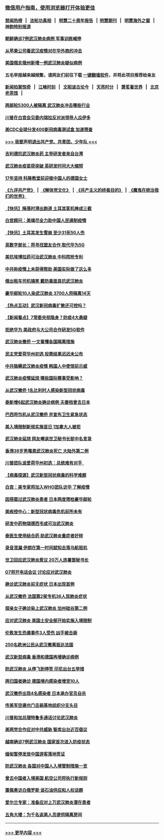 ### [微信用户指南，使用浏览器打开体验更佳](https://github.com/gfw-breaker/banned-news1/blob/master/indexes/wechat-guide.md?t=0)
#### [禁闻热榜](热点新闻.md?t=0)  &nbsp;&nbsp;|&nbsp;&nbsp; [法轮功真相](https://github.com/gfw-breaker/truth/blob/master/README.md?t=0) &nbsp;&nbsp;|&nbsp;&nbsp; [明慧二十周年报告](https://github.com/gfw-breaker/mh-reports/blob/master/README.md?t=0) &nbsp;&nbsp;|&nbsp;&nbsp;[明慧期刊](https://github.com/gfw-breaker/mh-qikan) &nbsp;&nbsp;|&nbsp;&nbsp; [明慧海外之窗](https://github.com/gfw-breaker/mh-news/blob/master/README.md?t=0) &nbsp;&nbsp;|&nbsp;&nbsp; [神韵特别报道](https://github.com/gfw-breaker/mh-news/blob/master/shenyun.md?t=0)
#### [朝鲜确诊7例武汉肺炎病例 军事训练喊停](../pages/nsc418/n11847795.md?t=02061233) 
#### [从苹果公司看武汉疫情对在华外商的冲击](../pages/nsc418/n11847586.md?t=02061233) 
#### [美国俄亥俄州新增一例武汉肺炎疑似病例](../pages/nsc418/n11847714.md?t=02061233) 
#### 五毛举报越来越频繁，请网友们前往下载 [一键翻墙软件](https://github.com/gfw-breaker/ssr-accounts)，并将此项目推荐给亲友
#### [新闻拍案惊奇](https://github.com/gfw-breaker/banned-news1/blob/master/pages/link4.md) &nbsp;&nbsp;|&nbsp;&nbsp; [江峰时刻](https://github.com/gfw-breaker/banned-news1/blob/master/pages/link4.md) &nbsp;&nbsp;|&nbsp;&nbsp; [文昭谈古论今](https://github.com/gfw-breaker/banned-news1/blob/master/pages/link4.md) &nbsp;&nbsp;|&nbsp;&nbsp; [天亮时分](https://github.com/gfw-breaker/banned-news1/blob/master/pages/link4.md) &nbsp;&nbsp;|&nbsp;&nbsp; [萧茗看世界](https://github.com/gfw-breaker/banned-news1/blob/master/pages/link4.md) &nbsp;&nbsp;|&nbsp;&nbsp; [北京老茶馆](https://github.com/gfw-breaker/banned-news1/blob/master/pages/link4.md) &nbsp;&nbsp;|&nbsp;&nbsp; 
#### [两邮轮5300人被隔离 武汉肺炎冲击哪些行业](../pages/nsc418/n11847456.md?t=02061233) 
#### [川普在白宫会见委内瑞拉反对派领导人瓜伊多](../pages/nsc418/n11847391.md?t=02061233) 
#### [美CDC全球分发400新冠病毒测试盒 加速筛查](../pages/nsc418/n11847260.md?t=02061233) 
#### [>>> 我要声明退出共产党、共青团、少年队 <<<](https://github.com/begood0513/goodnews/blob/master/quit/letter.md) 
#### [吉利德抗武汉肺炎药 主导研发者来自台湾](../pages/nsc418/n11847064.md?t=02061233) 
#### [武汉肺炎疫苗获突破 英研发时间大大缩短](../pages/nsc418/n11846915.md?t=02061233) 
#### [17年坚持 科隆教堂前迎接中国人的德国女士](../pages/nsc418/n11846781.md?t=02061233) 
#### [《九评共产党》](https://github.com/begood0513/9ping.md/blob/master/README.md) &nbsp;|&nbsp; [《解体党文化》](../../../../jtdwh.md/blob/master/README.md)  &nbsp;|&nbsp; [《共产主义的终极目的》](../../../../gczydzjmd.md/blob/master/README.md) &nbsp;|&nbsp; [《魔鬼在统治我们的世界》](../../../../mgztzwmdsj.md/blob/master/README.md) 
#### [【快讯】降落时滑出跑道 土耳其客机摔成三截](../pages/nsc418/n11847021.md?t=02061233) 
#### [白宫顾问：美竭尽全力助中国人民遏制疫情](../pages/nsc418/n11846756.md?t=02061233) 
#### [【快讯】土耳其发生雪崩 至少31死50人伤](../pages/nsc418/n11846680.md?t=02061233) 
#### [英数字部长：将寻找盟友合作 取代华为5G](../pages/nsc418/n11846485.md?t=02061233) 
#### [美抗埃博拉药可治武汉肺炎 中科院抢专利](../pages/nsc418/n11846409.md?t=02061233) 
#### [中共称疫情上未获得帮助 美国实际做了这么多](../pages/nsc418/n11846008.md?t=02061233) 
#### [俄出租车司机搞笑 戴防毒面具抗武汉肺炎](../pages/nsc418/n11845703.md?t=02061233) 
#### [豪华邮轮10人染武汉肺炎 3700人将隔离14天](../pages/nsc418/n11845543.md?t=02061233) 
#### [【热点互动】武汉新冠病毒扩散还可控吗？](../pages/nsc418/n11844750.md?t=02061233) 
#### [【新闻看点】7常委央视隐身？防疫4大悬疑](../pages/nsc418/n11844611.md?t=02061233) 
#### [拒绝华为 美政府与大公司合作研发5G软件](../pages/nsc418/n11844625.md?t=02061233) 
#### [武汉肺炎撤侨 一文看懂各国隔离措施](../pages/nsc418/n11844216.md?t=02061233) 
#### [民主党爱荷华州初选 投票结果迟迟未公布](../pages/nsc418/n11844207.md?t=02061233) 
#### [中共隐瞒武汉肺炎疫情 韩国人中使馆前示威](../pages/nsc418/n11844084.md?t=02061233) 
#### [武汉肺炎疫情延烧 哪些国际赛事受影响？](../pages/nsc418/n11843958.md?t=02061233) 
#### [从武汉撤侨 1名比利时人感染新型冠状病毒](../pages/nsc418/n11843977.md?t=02061233) 
#### [泰新增6起武汉肺炎确诊病例 夫妻档曾去日本](../pages/nsc418/n11843900.md?t=02061233) 
#### [巴西将包机从武汉撤侨 并宣布卫生紧急状态](../pages/nsc418/n11843418.md?t=02061233) 
#### [美入境限制新规实施首日 1加拿大人被拒](../pages/nsc418/n11843058.md?t=02061233) 
#### [武汉肺炎延烧 网友嘲讽世卫秘书长挺中名言录](../pages/nsc418/n11843056.md?t=02061233) 
#### [香港39岁男罹患武汉肺炎死亡 大陆外第二例](../pages/nsc418/n11843026.md?t=02061233) 
#### [川普团队谈爱荷华州初选：总统难有对手  ](../pages/nsc418/n11842867.md?t=02061233) 
#### [【病毒探源】武汉新型冠状病毒的科学难题](../pages/nsc418/n11842176.md?t=02061233) 
#### [白宫：美专家将加入WHO团队访华 了解疫情](../pages/nsc418/n11842198.md?t=02061233) 
#### [因搭载过武汉肺炎患者 日本两度筛检豪华邮轮](../pages/nsc418/n11842447.md?t=02061233) 
#### [美疾控中心：新型冠状病毒危机前所未有](../pages/nsc418/n11842406.md?t=02061233) 
#### [研发中药物瑞德西韦或可治武汉肺炎](../pages/nsc418/n11842100.md?t=02061233) 
#### [泰医生使用结合药 助武汉肺炎重症者好转](../pages/nsc418/n11842096.md?t=02061233) 
#### [录音泄漏 伊朗在第一时间就知击落乌航班机](../pages/nsc418/n11842002.md?t=02061233) 
#### [世卫回应武汉肺炎惹议 20万人连署罢秘书长](../pages/nsc418/n11841664.md?t=02061233) 
#### [G7将开电话会议 讨论应对武汉肺炎](../pages/nsc418/n11841658.md?t=02061233) 
#### [确诊武汉肺炎前无症状 日本出现首例](../pages/nsc418/n11841567.md?t=02061233) 
#### [从武汉撤侨 法国第2架专机36人现肺炎症状](../pages/nsc418/n11841382.md?t=02061233) 
#### [探亲女子确诊染上武汉肺炎 加州硅谷第二例](../pages/nsc418/n11839784.md?t=02061233) 
#### [应对武汉肺炎 美国土安全部开始实施入境限制](../pages/nsc418/n11839729.md?t=02061233) 
#### [伦敦发生恐袭事件3人受伤 凶手被击毙](../pages/nsc418/n11839442.md?t=02061233) 
#### [250名欧洲公民从武汉撤离抵达法国](../pages/nsc418/n11839438.md?t=02061233) 
#### [武汉新型病毒 香港和德国再增确诊病例](../pages/nsc418/n11839381.md?t=02061233) 
#### [防武汉肺炎 从停飞到停签 印尼出台五举措](../pages/nsc418/n11839282.md?t=02061233) 
#### [两归国者确诊 德国境内感染者增至10人](../pages/nsc418/n11839164.md?t=02061233) 
#### [武汉撤侨出现4名感染者 日本承办官员自杀](../pages/nsc418/n11839044.md?t=02061233) 
#### [传美军空袭也门击毙基地组织分支头目](../pages/nsc418/n11839210.md?t=02061233) 
#### [川普和加总理特鲁多通话讨论武汉肺炎](../pages/nsc418/n11839128.md?t=02061233) 
#### [美两党合作应对中共威胁 智库出台近百倡议](../pages/nsc418/n11838437.md?t=02061233) 
#### [越南确诊7例武汉肺炎 国家首次进入防疫状态](../pages/nsc418/n11838860.md?t=02061233) 
#### [缅甸暂停发放中国游客落地签证](../pages/nsc418/n11838730.md?t=02061233) 
#### [防武汉肺炎 各国对中国人入境管制措施一览](../pages/nsc418/n11838726.md?t=02061233) 
#### [曾去中国者入境美国 航空公司将执行新规则](../pages/nsc418/n11838375.md?t=02061233) 
#### [蓬佩奥访白俄罗斯 谈石油供应和人权话题](../pages/nsc418/n11838242.md?t=02061233) 
#### [爱尔兰专家：准备应对上万武汉肺炎潜在患者](../pages/nsc418/n11837978.md?t=02061233) 
#### [五角大楼：为千名返美人员提供隔离房间](../pages/nsc418/n11837831.md?t=02061233) 

----
#### [ >>> 更早内容 <<< ](../indexes/nsc418-earlier.md)
